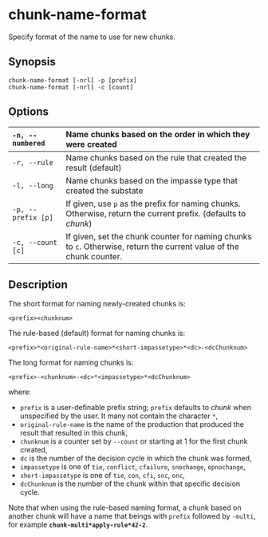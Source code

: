 # chunk-name-format #

Specify format of the name to use for new chunks.

## Synopsis ##

```
chunk-name-format [-nrl] -p [prefix]
chunk-name-format [-nrl] -c [count]
```

## Options ##

| `-n, --numbered` | Name chunks based on the order in which they were created |
|:-----------------|:----------------------------------------------------------|
| `-r, --rule`     | Name chunks based on the rule that created the result (default) |
| `-l, --long`     | Name chunks based on the impasse type that created the substate |
| `-p, --prefix [p]` | If given, use `p` as the prefix for naming chunks. Otherwise, return the current prefix. (defaults to _chunk_) |
| `-c, --count [c]` | If given, set the chunk counter for naming chunks to `c`. Otherwise, return the current value of the chunk counter. |

## Description ##

The short format for naming newly-created chunks is:

```
<prefix><chunknum>
```

The rule-based (default) format for naming chunks is:

```
<prefix>*<original-rule-name>*<short-impassetype>*<dc>-<dcChunknum>
```

The long format for naming chunks is:

```
<prefix>-<chunknum>-<dc>*<impassetype>*<dcChunknum>
```

where:
  * `prefix` is a user-definable prefix string; `prefix` defaults to _chunk_ when unspecified by the user. It many not contain the character `*`,
  * `original-rule-name` is the name of the production that produced the result that resulted in this chunk,
  * `chunknum` is a counter set by `--count` or starting at 1 for the first chunk created,
  * `dc` is the number of the decision cycle in which the chunk was formed,
  * `impassetype` is one of `tie`, `conflict`, `cfailure`, `snochange`, `opnochange`,
  * `short-impassetype` is one of `tie`, `con`, `cfi`, `snc`, `onc`,
  * `dcChunknum` is the number of the chunk within that specific decision cycle.

Note that when using the rule-based naming format, a chunk based on another chunk will have a name that beings with `prefix` followed by `-multi`, for example **`chunk-multi*apply-rule*42-2`**.